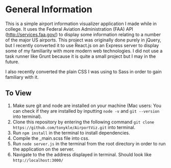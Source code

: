 # General Information
This is a simple airport information visualizer application I made while in college. It uses the Federal Aviation Administration (FAA) API (http://services.faa.gov/) to display some information relating to a number of the major US airports. This project was originally done purely in jQuery, but I recently converted it to use React.js on an Express server to display some of my familiarity with more modern web technologies. I did not use a task runner like Grunt because it is quite a small project but I may in the future.

I also recently converted the plain CSS I was using to Sass in order to gain familiary with it.

## To View
1. Make sure git and node are installed on your machine (Mac users: You can check if they are installed by inputting ```node -v``` and ```git --version``` into terminal).
2. Clone this repository by entering the following command ```git clone https://github.com/tonykle/AirportViz.git``` into terminal.
3. Run ```npm install``` in the terminal to install dependencies.
4. Compile the _main.scss file into css.
5. Run ```node server.js``` in the terminal from the root directory in order to run the application on the server.
6. Navigate to the the address displayed in terminal. Should look like ```http://localhost:3000/```
